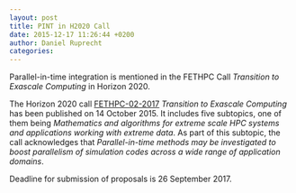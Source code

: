 ```yaml
---
layout: post
title: PINT in H2020 Call
date: 2015-12-17 11:26:44 +0200
author: Daniel Ruprecht
categories:
---
```

Parallel-in-time integration is mentioned in the FETHPC Call *Transition to Exascale Computing* in Horizon 2020.

<!--more-->

The Horizon 2020 call [FETHPC-02-2017](http://ec.europa.eu/research/participants/portal/desktop/en/opportunities/h2020/topics/2220-fethpc-02-2017.html) *Transition to Exascale Computing* has been published on 14 October 2015.
It includes five subtopics, one of them being *Mathematics and algorithms for extreme scale HPC systems and applications working with extreme data*.
As part of this subtopic, the call acknowledges that *Parallel-in-time methods may be investigated to boost parallelism of simulation codes across a wide range of application domains*.

Deadline for submission of proposals is 26 September 2017.
